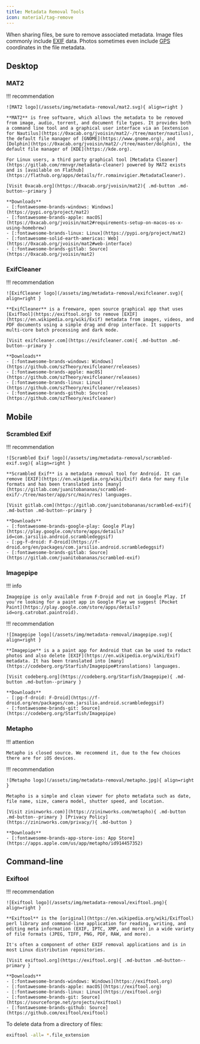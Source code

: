 ```yaml
---
title: Metadata Removal Tools
icon: material/tag-remove
---
```

When sharing files, be sure to remove associated metadata. Image files commonly include [EXIF](https://en.wikipedia.org/wiki/Exif) data. Photos sometimes even include [GPS](https://en.wikipedia.org/wiki/Global_Positioning_System) coordinates in the file metadata.

## Desktop

### MAT2

!!! recommendation

    ![MAT2 logo](/assets/img/metadata-removal/mat2.svg){ align=right }

    **MAT2** is free software, which allows the metadata to be removed from image, audio, torrent, and document file types. It provides both a command line tool and a graphical user interface via an [extension for Nautilus](https://0xacab.org/jvoisin/mat2/-/tree/master/nautilus), the default file manager of [GNOME](https://www.gnome.org), and [Dolphin](https://0xacab.org/jvoisin/mat2/-/tree/master/dolphin), the default file manager of [KDE](https://kde.org).

    For Linux users, a third party graphical tool [Metadata Cleaner](https://gitlab.com/rmnvgr/metadata-cleaner) powered by MAT2 exists and is [available on Flathub](https://flathub.org/apps/details/fr.romainvigier.MetadataCleaner).

    [Visit 0xacab.org](https://0xacab.org/jvoisin/mat2){ .md-button .md-button--primary }

    **Downloads**
    - [:fontawesome-brands-windows: Windows](https://pypi.org/project/mat2)
    - [:fontawesome-brands-apple: macOS](https://0xacab.org/jvoisin/mat2#requirements-setup-on-macos-os-x-using-homebrew)
    - [:fontawesome-brands-linux: Linux](https://pypi.org/project/mat2)
    - [:fontawesome-solid-earth-americas: Web](https://0xacab.org/jvoisin/mat2#web-interface)
    - [:fontawesome-brands-gitlab: Source](https://0xacab.org/jvoisin/mat2)

### ExifCleaner

!!! recommendation

    ![ExifCleaner logo](/assets/img/metadata-removal/exifcleaner.svg){ align=right }

    **ExifCleaner** is a freeware, open source graphical app that uses [ExifTool](https://exiftool.org) to remove [EXIF](https://en.wikipedia.org/wiki/Exif) metadata from images, videos, and PDF documents using a simple drag and drop interface. It supports multi-core batch processing and dark mode.

    [Visit exifcleaner.com](https://exifcleaner.com){ .md-button .md-button--primary }

    **Downloads**
    - [:fontawesome-brands-windows: Windows](https://github.com/szTheory/exifcleaner/releases)
    - [:fontawesome-brands-apple: macOS](https://github.com/szTheory/exifcleaner/releases)
    - [:fontawesome-brands-linux: Linux](https://github.com/szTheory/exifcleaner/releases)
    - [:fontawesome-brands-github: Source](https://github.com/szTheory/exifcleaner)

## Mobile

### Scrambled Exif

!!! recommendation

    ![Scrambled Exif logo](/assets/img/metadata-removal/scrambled-exif.svg){ align=right }

    **Scrambled Exif** is a metadata removal tool for Android. It can remove [EXIF](https://en.wikipedia.org/wiki/Exif) data for many file formats and has been translated into [many](https://gitlab.com/juanitobananas/scrambled-exif/-/tree/master/app/src/main/res) languages.

    [Visit gitlab.com](https://gitlab.com/juanitobananas/scrambled-exif){ .md-button .md-button--primary }

    **Downloads**
    - [:fontawesome-brands-google-play: Google Play](https://play.google.com/store/apps/details?id=com.jarsilio.android.scrambledeggsif)
    - [:pg-f-droid: F-Droid](https://f-droid.org/en/packages/com.jarsilio.android.scrambledeggsif)
    - [:fontawesome-brands-gitlab: Source](https://gitlab.com/juanitobananas/scrambled-exif)

### Imagepipe

!!! info

    Imagepipe is only available from F-Droid and not in Google Play. If you're looking for a paint app in Google Play we suggest [Pocket Paint](https://play.google.com/store/apps/details?id=org.catrobat.paintroid).

!!! recommendation

    ![Imagepipe logo](/assets/img/metadata-removal/imagepipe.svg){ align=right }

    **Imagepipe** is a a paint app for Android that can be used to redact photos and also delete [EXIF](https://en.wikipedia.org/wiki/Exif) metadata. It has been translated into [many](https://codeberg.org/Starfish/Imagepipe#translations) languages.

    [Visit codeberg.org](https://codeberg.org/Starfish/Imagepipe){ .md-button .md-button--primary }

    **Downloads**
    - [:pg-f-droid: F-Droid](https://f-droid.org/en/packages/com.jarsilio.android.scrambledeggsif)
    - [:fontawesome-brands-git: Source](https://codeberg.org/Starfish/Imagepipe)

### Metapho

!!! attention

    Metapho is closed source. We recommend it, due to the few choices there are for iOS devices.

!!! recommendation

    ![Metapho logo](/assets/img/metadata-removal/metapho.jpg){ align=right }

    Metapho is a simple and clean viewer for photo metadata such as date, file name, size, camera model, shutter speed, and location.

    [Visit zininworks.com)](https://zininworks.com/metapho){ .md-button .md-button--primary } [Privacy Policy](https://zininworks.com/privacy/){ .md-button }

    **Downloads**
    - [:fontawesome-brands-app-store-ios: App Store](https://apps.apple.com/us/app/metapho/id914457352)

## Command-line

### Exiftool

!!! recommendation

    ![Exiftool logo](/assets/img/metadata-removal/exiftool.png){ align=right }

    **Exiftool** is the [original](https://en.wikipedia.org/wiki/ExifTool) perl library and command-line application for reading, writing, and editing meta information (EXIF, IPTC, XMP, and more) in a wide variety of file formats (JPEG, TIFF, PNG, PDF, RAW, and more).

    It's often a component of other EXIF removal applications and is in most Linux distribution repositories.

    [Visit exiftool.org](https://exiftool.org){ .md-button .md-button--primary }

    **Downloads**
    - [:fontawesome-brands-windows: Windows](https://exiftool.org)
    - [:fontawesome-brands-apple: macOS](https://exiftool.org)
    - [:fontawesome-brands-linux: Linux](https://exiftool.org)
    - [:fontawesome-brands-git: Source](https://sourceforge.net/projects/exiftool)
    - [:fontawesome-brands-github: Source](https://github.com/exiftool/exiftool)

To delete data from a directory of files:

```bash
exiftool -all= *.file_extension
```

